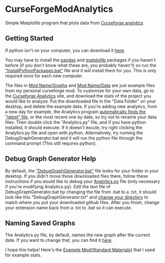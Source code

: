 # CurseForgeModAnalytics
Simple Matplotlib program that plots data from [Curseforge analytics]()

## Getting Started
If python isn't on your computer, you can download it [here](https://www.python.org/downloads/ "Python Download").

You may have to install the [pandas](Mod%20Name/Analytics.py#L1) and [matplotlib](Mod%20Name/Analytics.py#L2) packages if you haven't before (if you don't know what these are, you probably haven't) so run the ["InstallPythonPackages.bat"](Mod%20Name/InstallPythonPackages.bat) file and it will install them for you. This is only required once for each new computer.

The files in [Mod Name/Graphs](Mod%20Name/Graphs "Graphs Folder") and [Mod Name/Data](Mod%20Name/Graphs "Data Folder") are just example files from my personal curseforge mod. To customize for your own data, go to the [Curseforge Analytics](https://authors.curseforge.com/dashboard/projects) site, and download the stats of the project you would like to analyze. Put the downloaded file in the "Data Folder" on your desktop, and delete the example data. 
If you're adding new analytics, from a new day for example, the Analytics program [automatically finds the "latest" file](Mod%20Name/Analytics.py#L11), or the most recent one by date, so try not to rename your data files. 
Then double click the "Analytics.py" file, and if you have python installed, it should execute. If it doesn't excute, try right clicking the Analytics.py file and open with python. Alternatively, try running the DebugGraphGenerator.bat and it will run the python file through the command prompt (This still requires python).

## Debug Graph Generator Help
By default, the ["DebugGraphGenerator.bat"](Mod%20Name/DebugGraphGenerator.bat) file looks for your folder in your desktop. 
If you didn't move these downloaded files there, follow these instructions if you would like to debug your [Analytics.py](Mod%20Name/Analytics.py) file (only necessary if you're modifying Analytics.py). 
Edit the text file of DebugGraphGenerator.bat by changing the file from .bat to a .txt, it should look like this "DebugGraphGenerator.txt" and [change your directory](Mod%20Name/DebugGraphGenerator.bat#L1) to match where you put your downloaded github files. After you finish, change your extension name back from a .txt to .bat so it can execute.

## Naming Saved Graphs
The Analytics.py file, by default, names the new graph after the current date. If you want to change that, you can find it [here](Mod%20Name/Analytics.py#L40).

I hope this helps! Here's the [Example Mod(Standard Materials)](https://www.curseforge.com/minecraft/mc-mods/standardmaterials "Standard Materials CurseForge") that I used for example stats.
